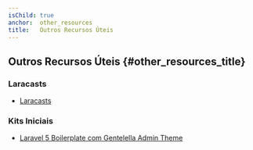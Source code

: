 ```yaml
---
isChild: true
anchor:  other_resources
title:   Outros Recursos Úteis
---
```


## Outros Recursos Úteis {#other_resources_title}

### Laracasts

* [Laracasts](https://laracasts.com/)

### Kits Iniciais

* [Laravel 5 Boilerplate com Gentelella Admin Theme](https://github.com/Labs64/laravel-boilerplate)
